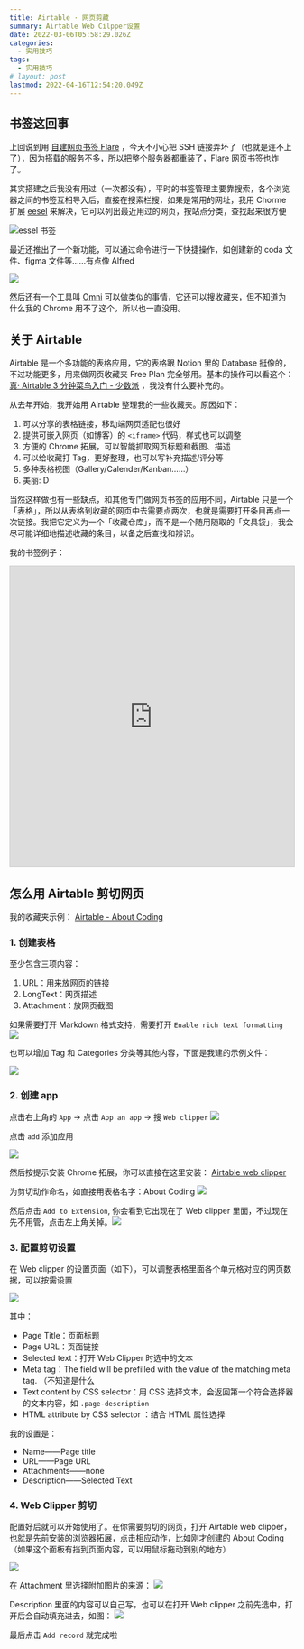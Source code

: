 ```yaml
---
title: Airtable · 网页剪藏
summary: Airtable Web Cilpper设置
date: 2022-03-06T05:58:29.026Z
categories:
  - 实用技巧
tags:
  - 实用技巧
# layout: post
lastmod: 2022-04-16T12:54:20.049Z
---
```


## 书签这回事

上回说到用 [自建网页书签 Flare](https://seviche.cc/blog/flare/) ，今天不小心把 SSH 链接弄坏了（也就是连不上了），因为搭载的服务不多，所以把整个服务器都重装了，Flare 网页书签也炸了。

其实搭建之后我没有用过（一次都没有），平时的书签管理主要靠搜索，各个浏览器之间的书签互相导入后，直接在搜索栏搜，如果是常用的网址，我用 Chorme 扩展 [eesel](https://chrome.google.com/webstore/detail/eesel-productivity-at-wor/jffaiidojfhflballoapgofphkadiono) 来解决，它可以列出最近用过的网页，按站点分类，查找起来很方便

![essel 书签](https://s2.loli.net/2022/03/06/JuHOINUdjprxV19.png)

最近还推出了一个新功能，可以通过命令进行一下快捷操作，如创建新的 coda 文件、figma 文件等……有点像 Alfred

![](https://s2.loli.net/2022/03/06/7ZzGSUrWKR1vm6k.png)

然后还有一个工具叫 [Omni](https://chrome.google.com/webstore/detail/omni-bookmark-history-tab/mapjgeachilmcbbokkgcbgpbakaaeehi) 可以做类似的事情，它还可以搜收藏夹，但不知道为什么我的 Chrome 用不了这个，所以也一直没用。

## 关于 Airtable

Airtable 是一个多功能的表格应用，它的表格跟 Notion 里的 Database 挺像的，不过功能更多，用来做网页收藏夹 Free Plan 完全够用。基本的操作可以看这个： [真· Airtable 3 分钟菜鸟入门 - 少数派](https://sspai.com/post/44746) ，我没有什么要补充的。

从去年开始，我开始用 Airtable 整理我的一些收藏夹。原因如下：

1.  可以分享的表格链接，移动端网页适配也很好
2.  提供可嵌入网页（如博客）的 `<iframe>` 代码，样式也可以调整
3.  方便的 Chrome 拓展，可以智能抓取网页标题和截图、描述
4.  可以给收藏打 Tag，更好整理，也可以写补充描述/评分等
5.  多种表格视图（Gallery/Calender/Kanban……）
6.  美丽: D

当然这样做也有一些缺点，和其他专门做网页书签的应用不同，Airtable 只是一个「表格」，所以从表格到收藏的网页中去需要点两次，也就是需要打开条目再点一次链接。我把它定义为一个「收藏仓库」，而不是一个随用随取的「文具袋」，我会尽可能详细地描述收藏的条目，以备之后查找和辨识。

我的书签例子：

<iframe title="coding resource" class="airtable-embed" src="https://airtable.com/embed/shrPHGWAGI8JypL16?backgroundColor=cyanLight&viewControls=on" frameborder="0" onmousewheel="" width="100%" height="533" style="background: transparent; border: 1px solid #ccc;"></iframe>

## 怎么用 Airtable 剪切网页

我的收藏夹示例： [Airtable - About Coding](https://airtable.com/shrpftxf6JgRomP2X/tblEvtThXHNBMQ8lW/viwSXGTALloahC10H)

### 1. 创建表格

至少包含三项内容：

1.  URL：用来放网页的链接
2.  LongText：网页描述
3.  Attachment：放网页截图

如果需要打开 Markdown 格式支持，需要打开 `Enable rich text formatting`
![](https://s2.loli.net/2022/03/06/7agleEFG5YyNSWU.png)

也可以增加 Tag 和 Categories 分类等其他内容，下面是我建的示例文件：

![](https://s2.loli.net/2022/03/06/3IRug7QaOs46vBW.png)

### 2. 创建 app

点击右上角的 `App` → 点击 `App an app` → 搜 `Web clipper`
![](https://s2.loli.net/2022/03/06/ldpgQ9weHMJctUf.png)

点击 `add` 添加应用

![](https://s2.loli.net/2022/03/06/v2TPpVXMnt4jYx8.png)

然后按提示安装 Chrome 拓展，你可以直接在这里安装： [Airtable web clipper](https://chrome.google.com/webstore/detail/airtable-web-clipper/fehcbmngdgagfalpnfphdhojfdcoblgc)

为剪切动作命名，如直接用表格名字：About Coding
![](https://s2.loli.net/2022/03/06/69YEJzKCX5xntP7.png)

然后点击 `Add to Extension`, 你会看到它出现在了 Web clipper 里面，不过现在先不用管，点击左上角关掉。![](https://s2.loli.net/2022/03/06/1tiLkpEXqTKJw3o.png)

### 3. 配置剪切设置

在 Web clipper 的设置页面（如下），可以调整表格里面各个单元格对应的网页数据，可以按需设置

![](https://s2.loli.net/2022/03/06/6FMhjrZR2NSsqOG.png)

其中：

- Page Title：页面标题
- Page URL：页面链接
- Selected text：打开 Web Clipper 时选中的文本
- Meta tag：The field will be prefilled with the value of the matching meta tag. （不知道是什么
- Text content by CSS selector：用 CSS 选择文本，会返回第一个符合选择器的文本内容，如 `.page-description`
- HTML attribute by CSS selector ：结合 HTML 属性选择

我的设置是：

- Name——Page title
- URL——Page URL
- Attachments——none
- Description——Selected Text

### 4. Web Clipper 剪切

配置好后就可以开始使用了。在你需要剪切的网页，打开 Airtable web clipper，也就是先前安装的浏览器拓展，点击相应动作，比如刚才创建的 About Coding（如果这个面板有挡到页面内容，可以用鼠标拖动到别的地方）

![](https://s2.loli.net/2022/03/06/RTu2xDNn5teqlQP.png)

在 Attachment 里选择附加图片的来源：
![](https://s2.loli.net/2022/03/06/tyU87WD4jsdBHiN.png)

Description 里面的内容可以自己写，也可以在打开 Web clipper 之前先选中，打开后会自动填充进去，如图：
![](https://s2.loli.net/2022/03/06/vPLMNaOlkotWV2Y.png)

最后点击 `Add record` 就完成啦
